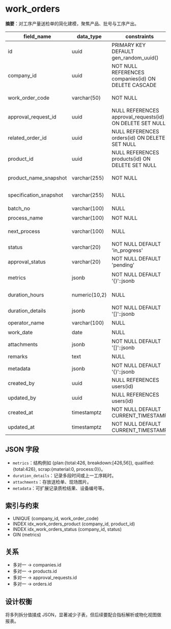 # work_orders

**摘要**：对工序产量送检单的简化建模，聚焦产品、批号与工序产出。

| field_name | data_type | constraints | comment |
| --- | --- | --- | --- |
| id | uuid | PRIMARY KEY DEFAULT gen_random_uuid() | 工单唯一标识 |
| company_id | uuid | NOT NULL REFERENCES companies(id) ON DELETE CASCADE | 所属公司 |
| work_order_code | varchar(50) | NOT NULL | 审批编号/工单号 |
| approval_request_id | uuid | NULL REFERENCES approval_requests(id) ON DELETE SET NULL | 关联审批 |
| related_order_id | uuid | NULL REFERENCES orders(id) ON DELETE SET NULL | 关联订单 |
| product_id | uuid | NULL REFERENCES products(id) ON DELETE SET NULL | 关联产品 |
| product_name_snapshot | varchar(255) | NOT NULL | 当时的产品名称 |
| specification_snapshot | varchar(255) | NULL | 当时的规格 |
| batch_no | varchar(100) | NULL | 生产批号 |
| process_name | varchar(100) | NOT NULL | 加工工序 |
| next_process | varchar(100) | NULL | 下一道工序 |
| status | varchar(20) | NOT NULL DEFAULT 'in_progress' | 审批状态 |
| approval_status | varchar(20) | NOT NULL DEFAULT 'pending' | 审批结果 |
| metrics | jsonb | NOT NULL DEFAULT '{}'::jsonb | 产量及良品率指标 |
| duration_hours | numeric(10,2) | NULL | 本工序耗时（小时） |
| duration_details | jsonb | NOT NULL DEFAULT '[]'::jsonb | 耗时拆分 |
| operator_name | varchar(100) | NULL | 经办人 |
| work_date | date | NULL | 作业日期 |
| attachments | jsonb | NOT NULL DEFAULT '[]'::jsonb | 附件列表 |
| remarks | text | NULL | 备注 |
| metadata | jsonb | NOT NULL DEFAULT '{}'::jsonb | 扩展信息 |
| created_by | uuid | NULL REFERENCES users(id) | 创建人 |
| updated_by | uuid | NULL REFERENCES users(id) | 更新人 |
| created_at | timestamptz | NOT NULL DEFAULT CURRENT_TIMESTAMP | 创建时间 |
| updated_at | timestamptz | NOT NULL DEFAULT CURRENT_TIMESTAMP | 更新时间 |

## JSON 字段
- `metrics`：结构例如 {plan:{total:426, breakdown:[426,56]}, qualified:{total:426}, scrap:{material:0, process:0}}。
- `duration_details`：记录多段时间或上一工序耗时。
- `attachments`：存放送检单、现场图片。
- `metadata`：可扩展记录质检结果、设备编号等。

## 索引与约束
- UNIQUE (company_id, work_order_code)
- INDEX idx_work_orders_product (company_id, product_id)
- INDEX idx_work_orders_status (company_id, status)
- GIN (metrics)

## 关系
- 多对一 -> companies.id
- 多对一 -> products.id
- 多对一 -> approval_requests.id
- 多对一 -> orders.id

## 设计权衡
将多列拆分值揉成 JSON，显著减少子表，但后续要配合指标解析或物化视图做报表。
